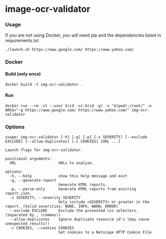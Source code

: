 # image-ocr-validator

### Usage

If you are not using Docker, you will need pip and the dependencies listed in requirements.txt

```
./launch.sh https://www.google.com/ https://www.yahoo.com/
```

### Docker

#### Build (only once)
```
docker build -t img-ocr-validator .
```

#### Run
```
docker run --rm -it --user $(id -u):$(id -g) -v "$(pwd):/root/" -e ARGS="-g https://www.google.com/ https://www.yahoo.com/" img-ocr-validator
```

### Options
```
usage: img-ocr-validator [-h] [-g] [-p] [-s SEVERITY] [--exclude EXCLUDE] [--allow-duplicates] [-c COOKIES] [URL ...]

Launch flags for img-ocr-validator.

positional arguments:
  URL                   URLs to analyze.

options:
  -h, --help            show this help message and exit
  -g, --generate-report
                        Generate HTML reports.
  -p, --parse-only      Generate HTML reports from existing report.json.
  -s SEVERITY, --severity SEVERITY
                        Only include <SEVERITY> or greater in the report. (Valid severities: NONE, INFO, WARN, ERROR)
  --exclude EXCLUDE     Exclude the presented css selectors. (Separated by , (commas))
  --allow-duplicates    Ignore duplicate resource id's (may cause unexpected results!)
  -c COOKIES, --cookies COOKIES
                        Set cookies to a Netscape HTTP Cookie File
```

